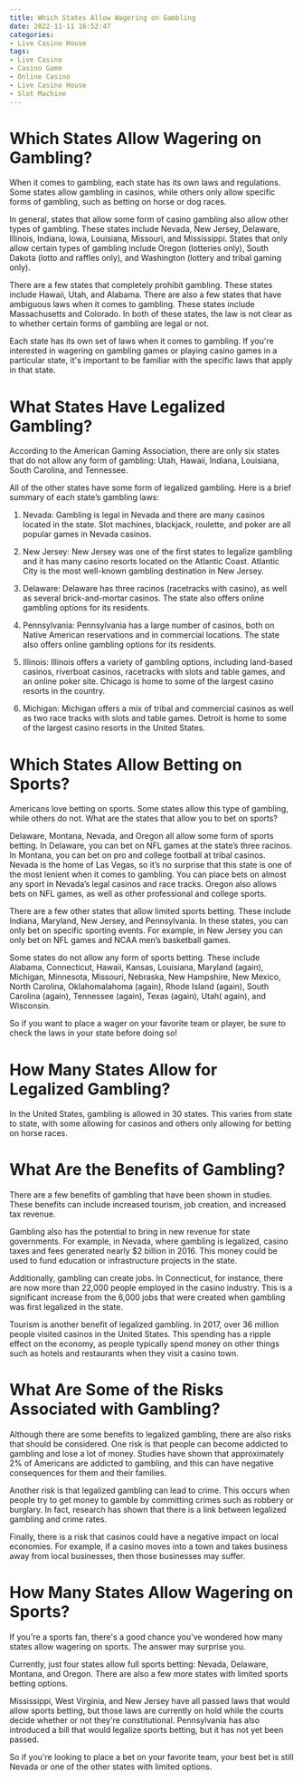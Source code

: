```yaml
---
title: Which States Allow Wagering on Gambling
date: 2022-11-11 16:52:47
categories:
- Live Casino House
tags:
- Live Casino
- Casino Game
- Online Casino
- Live Casino House
- Slot Machine
---
```



#  Which States Allow Wagering on Gambling?

When it comes to gambling, each state has its own laws and regulations. Some states allow gambling in casinos, while others only allow specific forms of gambling, such as betting on horse or dog races.

In general, states that allow some form of casino gambling also allow other types of gambling. These states include Nevada, New Jersey, Delaware, Illinois, Indiana, Iowa, Louisiana, Missouri, and Mississippi. States that only allow certain types of gambling include Oregon (lotteries only), South Dakota (lotto and raffles only), and Washington (lottery and tribal gaming only).

There are a few states that completely prohibit gambling. These states include Hawaii, Utah, and Alabama. There are also a few states that have ambiguous laws when it comes to gambling. These states include Massachusetts and Colorado. In both of these states, the law is not clear as to whether certain forms of gambling are legal or not.

Each state has its own set of laws when it comes to gambling. If you're interested in wagering on gambling games or playing casino games in a particular state, it's important to be familiar with the specific laws that apply in that state.

#  What States Have Legalized Gambling?

According to the American Gaming Association, there are only six states that do not allow any form of gambling: Utah, Hawaii, Indiana, Louisiana, South Carolina, and Tennessee.

All of the other states have some form of legalized gambling. Here is a brief summary of each state’s gambling laws:

1. Nevada: Gambling is legal in Nevada and there are many casinos located in the state. Slot machines, blackjack, roulette, and poker are all popular games in Nevada casinos.

2. New Jersey: New Jersey was one of the first states to legalize gambling and it has many casino resorts located on the Atlantic Coast. Atlantic City is the most well-known gambling destination in New Jersey.

3. Delaware: Delaware has three racinos (racetracks with casino), as well as several brick-and-mortar casinos. The state also offers online gambling options for its residents.

4. Pennsylvania: Pennsylvania has a large number of casinos, both on Native American reservations and in commercial locations. The state also offers online gambling options for its residents.

5. Illinois: Illinois offers a variety of gambling options, including land-based casinos, riverboat casinos, racetracks with slots and table games, and an online poker site. Chicago is home to some of the largest casino resorts in the country.

6. Michigan: Michigan offers a mix of tribal and commercial casinos as well as two race tracks with slots and table games. Detroit is home to some of the largest casino resorts in the United States.

#  Which States Allow Betting on Sports?

Americans love betting on sports. Some states allow this type of gambling, while others do not. What are the states that allow you to bet on sports?

Delaware, Montana, Nevada, and Oregon all allow some form of sports betting. In Delaware, you can bet on NFL games at the state’s three racinos. In Montana, you can bet on pro and college football at tribal casinos. Nevada is the home of Las Vegas, so it’s no surprise that this state is one of the most lenient when it comes to gambling. You can place bets on almost any sport in Nevada’s legal casinos and race tracks. Oregon also allows bets on NFL games, as well as other professional and college sports.

There are a few other states that allow limited sports betting. These include Indiana, Maryland, New Jersey, and Pennsylvania. In these states, you can only bet on specific sporting events. For example, in New Jersey you can only bet on NFL games and NCAA men’s basketball games.

Some states do not allow any form of sports betting. These include Alabama, Connecticut, Hawaii, Kansas, Louisiana, Maryland (again), Michigan, Minnesota, Missouri, Nebraska, New Hampshire, New Mexico, North Carolina, Oklahomalahoma (again), Rhode Island (again), South Carolina (again), Tennessee (again), Texas (again), Utah( again), and Wisconsin.

So if you want to place a wager on your favorite team or player, be sure to check the laws in your state before doing so!

#  How Many States Allow for Legalized Gambling?

In the United States, gambling is allowed in 30 states. This varies from state to state, with some allowing for casinos and others only allowing for betting on horse races.

# What Are the Benefits of Gambling?

There are a few benefits of gambling that have been shown in studies. These benefits can include increased tourism, job creation, and increased tax revenue.

Gambling also has the potential to bring in new revenue for state governments. For example, in Nevada, where gambling is legalized, casino taxes and fees generated nearly $2 billion in 2016. This money could be used to fund education or infrastructure projects in the state.

Additionally, gambling can create jobs. In Connecticut, for instance, there are now more than 22,000 people employed in the casino industry. This is a significant increase from the 6,000 jobs that were created when gambling was first legalized in the state.

Tourism is another benefit of legalized gambling. In 2017, over 36 million people visited casinos in the United States. This spending has a ripple effect on the economy, as people typically spend money on other things such as hotels and restaurants when they visit a casino town.

# What Are Some of the Risks Associated with Gambling?

Although there are some benefits to legalized gambling, there are also risks that should be considered. One risk is that people can become addicted to gambling and lose a lot of money. Studies have shown that approximately 2% of Americans are addicted to gambling, and this can have negative consequences for them and their families.

Another risk is that legalized gambling can lead to crime. This occurs when people try to get money to gamble by committing crimes such as robbery or burglary. In fact, research has shown that there is a link between legalized gambling and crime rates.

Finally, there is a risk that casinos could have a negative impact on local economies. For example, if a casino moves into a town and takes business away from local businesses, then those businesses may suffer.

#  How Many States Allow Wagering on Sports?

If you're a sports fan, there's a good chance you've wondered how many states allow wagering on sports. The answer may surprise you.

Currently, just four states allow full sports betting: Nevada, Delaware, Montana, and Oregon. There are also a few more states with limited sports betting options.

Mississippi, West Virginia, and New Jersey have all passed laws that would allow sports betting, but those laws are currently on hold while the courts decide whether or not they're constitutional. Pennsylvania has also introduced a bill that would legalize sports betting, but it has not yet been passed.

So if you're looking to place a bet on your favorite team, your best bet is still Nevada or one of the other states with limited options.